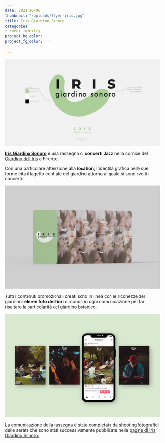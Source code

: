 ```yaml
---
date: 2021-10-06
thumbnail: "/uploads/flyer-iris.jpg"
title: Iris Giardino Sonoro
categories: 
- Event Identity
project_bg_color: ''
project_fg_color: ''

---
```

![](/uploads/identita-iris-giardino-sonoro.jpg)

[**Iris Giardino Sonoro**](https://instagram.com/irisgiardinosonoro?utm_medium=copy_link) è una rassegna di **concerti Jazz** nella cornice del [Giardino dell'Iris](http://societaitalianairis.com/chi-siamo/giardino/) a Firenze. 

Con una particolare attenzione alla **location,** l'identità grafica nelle sue forme cita il lagetto centrale del giardino attorno al quale si sono svolti i concerti.

![](/uploads/socials-iris.jpg)

Tutti i contenuti promozionali creati sono in linea con le ricchezze del giardino: **eteree foto dei fiori** circondano ogni comunicazione per far risaltare la particolarità del giardino botanico. 

![](/uploads/iris-insta.jpg)

La comunicazione della rassegna è stata completata da [shooting fotografici](https://www.shed626graphics.com/journal/foto/) delle serate che sono stati successivamente pubblicate nelle [pagine di Iris Giardino Sonoro.](https://instagram.com/irisgiardinosonoro?utm_medium=copy_link)